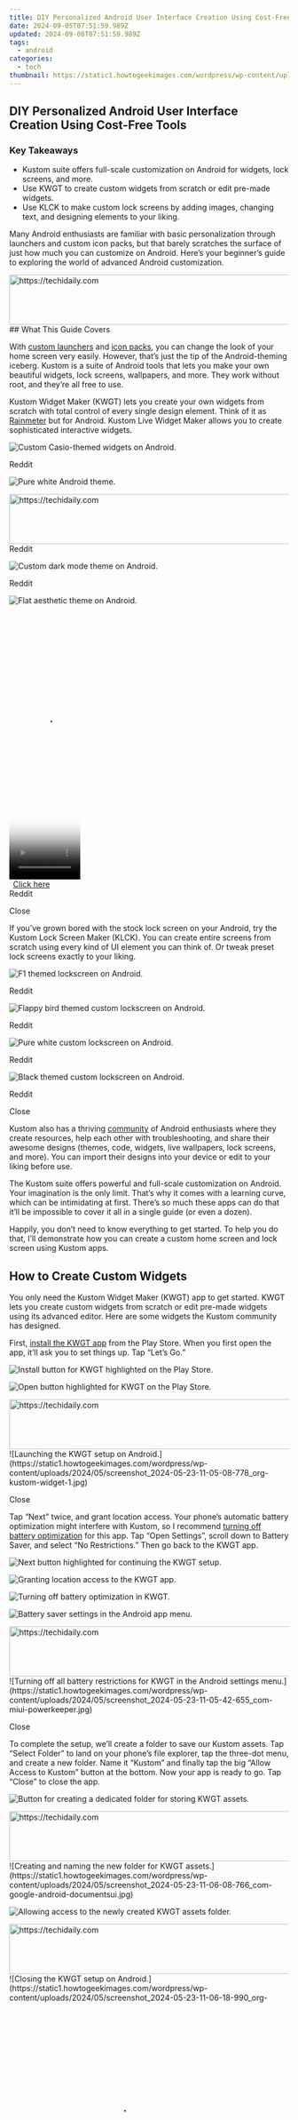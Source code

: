 ```yaml
---
title: DIY Personalized Android User Interface Creation Using Cost-Free Tools
date: 2024-09-05T07:51:59.989Z
updated: 2024-09-06T07:51:59.989Z
tags:
  - android
categories:
  - tech
thumbnail: https://static1.howtogeekimages.com/wordpress/wp-content/uploads/2024/05/three-customized-phone-screens.jpg
---
```


## DIY Personalized Android User Interface Creation Using Cost-Free Tools

### Key Takeaways

* Kustom suite offers full-scale customization on Android for widgets, lock screens, and more.
* Use KWGT to create custom widgets from scratch or edit pre-made widgets.
* Use KLCK to make custom lock screens by adding images, changing text, and designing elements to your liking.

 Many Android enthusiasts are familiar with basic personalization through launchers and custom icon packs, but that barely scratches the surface of just how much you can customize on Android. Here’s your beginner’s guide to exploring the world of advanced Android customization.

<!-- affiliate ads begin -->
<a href="https://appsumo.8odi.net/c/5597632/2049383/7443" target="_top" id="2049383">
  <img src="//a.impactradius-go.com/display-ad/7443-2049383" border="0" alt="https://techidaily.com" width="728" height="90"/>
</a>
<img height="0" width="0" src="https://appsumo.8odi.net/i/5597632/2049383/7443" style="position:absolute;visibility:hidden;" border="0" />
<!-- affiliate ads end -->
##  What This Guide Covers

 With [custom launchers](https://screen-video-capture.techidaily.com/rapidrush-framefrozen-recording/) and [icon packs](https://fox-http.techidaily.com/updated-in-2024-navigating-the-complexities-of-mac-and-mixer-streaming/), you can change the look of your home screen very easily. However, that’s just the tip of the Android-theming iceberg. Kustom is a suite of Android tools that lets you make your own beautiful widgets, lock screens, wallpapers, and more. They work without root, and they’re all free to use.

 Kustom Widget Maker (KWGT) lets you create your own widgets from scratch with total control of every single design element. Think of it as [Rainmeter](https://audio-shaping.techidaily.com/new-debunking-digital-audio-studio-myths-the-truth-behind-daw/) but for Android. Kustom Live Widget Maker allows you to create sophisticated interactive widgets.

![Custom Casio-themed widgets on Android.](https://static1.howtogeekimages.com/wordpress/wp-content/uploads/2024/05/lsn5q75f4e341.png) 

Reddit

![Pure white Android theme.](https://static1.howtogeekimages.com/wordpress/wp-content/uploads/2024/05/5h6me9wgram41.jpg) 

<!-- affiliate ads begin -->
<a href="https://appsumo.8odi.net/c/5597632/2030391/7443" target="_top" id="2030391">
  <img src="//a.impactradius-go.com/display-ad/7443-2030391" border="0" alt="https://techidaily.com" width="728" height="90"/>
</a>
<img height="0" width="0" src="https://appsumo.8odi.net/i/5597632/2030391/7443" style="position:absolute;visibility:hidden;" border="0" />
<!-- affiliate ads end -->
Reddit

![Custom dark mode theme on Android.](https://static1.howtogeekimages.com/wordpress/wp-content/uploads/2024/05/czpohhc.jpg) 

Reddit

![Flat aesthetic theme on Android.](https://static1.howtogeekimages.com/wordpress/wp-content/uploads/2024/05/myn0tmaelbq51-1.png) 

<!-- affiliate ads begin -->
<span id="1975555">
					<video width="128" height="480" style="cursor:pointer"
           poster="//a.impactradius-go.com/display-clicktoplayimage/1975555.png"
           onclick="if(!this.playClicked){this.play();this.setAttribute('controls',true);this.playClicked=true;}">
	   <source src="//a.impactradius-go.com/display-ad/22993-1975555">
	   <img src="//a.impactradius-go.com/display-clicktoplayimage/1975555.png" style="border: none; height: 100%; width: 100%; object-fit: contain">
	</video>
	<div style="width:80px;text-align:center"><a href="javascript:window.open(decodeURIComponent('https%3A%2F%2Fhomestyler.sjv.io%2Fc%2F5597632%2F1975555%2F22993'), '_blank');void(0);">Click here</a></div>
</span>
<img height="0" width="0" src="https://imp.pxf.io/i/5597632/1975555/22993" style="position:absolute;visibility:hidden;" border="0" />
<!-- affiliate ads end -->
Reddit

Close 

 If you’ve grown bored with the stock lock screen on your Android, try the Kustom Lock Screen Maker (KLCK). You can create entire screens from scratch using every kind of UI element you can think of. Or tweak preset lock screens exactly to your liking.

![F1 themed lockscreen on Android.](https://static1.howtogeekimages.com/wordpress/wp-content/uploads/2024/05/theme-lockscreen-formula-1-mclaren-mcl50-mercedes-w14-v0-sckwxc46fogb1.jpg) 

Reddit

![Flappy bird themed custom lockscreen on Android.](https://static1.howtogeekimages.com/wordpress/wp-content/uploads/2024/05/2icvx9a.jpg) 

Reddit

![Pure white custom lockscreen on Android.](https://static1.howtogeekimages.com/wordpress/wp-content/uploads/2024/05/3n2i3az24xe21.png) 

Reddit

![Black themed custom lockscreen on Android.](https://static1.howtogeekimages.com/wordpress/wp-content/uploads/2024/05/hmjhbjz.png) 

Reddit

Close 

 Kustom also has a thriving [community](https://forum.kustom.rocks/) of Android enthusiasts where they create resources, help each other with troubleshooting, and share their awesome designs (themes, code, widgets, live wallpapers, lock screens, and more). You can import their designs into your device or edit to your liking before use.

 The Kustom suite offers powerful and full-scale customization on Android. Your imagination is the only limit. That’s why it comes with a learning curve, which can be intimidating at first. There’s so much these apps can do that it’ll be impossible to cover it all in a single guide (or even a dozen).

 Happily, you don’t need to know everything to get started. To help you do that, I’ll demonstrate how you can create a custom home screen and lock screen using Kustom apps.

##  How to Create Custom Widgets

 You only need the Kustom Widget Maker (KWGT) app to get started. KWGT lets you create custom widgets from scratch or edit pre-made widgets using its advanced editor. Here are some widgets the Kustom community has designed.

 First, [install the KWGT app](https://www.anrdoezrs.net/links/3607085/type/dlg/sid/UUhtgUeUpU2003337/https://play.google.com/store/apps/details?id=org.kustom.widget&hl=en&gl=US) from the Play Store. When you first open the app, it’ll ask you to set things up. Tap “Let’s Go.”

![Install button for KWGT highlighted on the Play Store.](https://static1.howtogeekimages.com/wordpress/wp-content/uploads/2024/05/screenshot_2024-05-23-11-07-49-436_com-android-vending.jpg) 

![Open button highlighted for KWGT on the Play Store.](https://static1.howtogeekimages.com/wordpress/wp-content/uploads/2024/05/screenshot_2024-05-23-11-11-04-837_com-android-vending.jpg) 

<!-- affiliate ads begin -->
<a href="https://aligracehair.sjv.io/c/5597632/1997695/19272" target="_top" id="1997695">
  <img src="//a.impactradius-go.com/display-ad/19272-1997695" border="0" alt="https://techidaily.com" width="728" height="90"/>
</a>
<img height="0" width="0" src="https://aligracehair.sjv.io/i/5597632/1997695/19272" style="position:absolute;visibility:hidden;" border="0" />
<!-- affiliate ads end -->
![Launching the KWGT setup on Android.](https://static1.howtogeekimages.com/wordpress/wp-content/uploads/2024/05/screenshot_2024-05-23-11-05-08-778_org-kustom-widget-1.jpg) 

Close 

 Tap “Next” twice, and grant location access. Your phone’s automatic battery optimization might interfere with Kustom, so I recommend [turning off battery optimization](https://instagram-videos.techidaily.com/navigating-youtube-and-instagram-sharing-video-content-without-limits-for-2024/) for this app. Tap “Open Settings”, scroll down to Battery Saver, and select “No Restrictions.” Then go back to the KWGT app.

![Next button highlighted for continuing the KWGT setup.](https://static1.howtogeekimages.com/wordpress/wp-content/uploads/2024/05/screenshot_2024-05-23-11-05-11-277_org-kustom-widget.jpg) 

![Granting location access to the KWGT app.](https://static1.howtogeekimages.com/wordpress/wp-content/uploads/2024/05/screenshot_2024-05-23-11-05-16-213_com-google-android-permissioncontroller.jpg) 

![Turning off battery optimization in KWGT.](https://static1.howtogeekimages.com/wordpress/wp-content/uploads/2024/05/screenshot_2024-05-23-11-05-20-680_org-kustom-widget.jpg) 

![Battery saver settings in the Android app menu.](https://static1.howtogeekimages.com/wordpress/wp-content/uploads/2024/05/screenshot_2024-05-23-11-05-39-770_com-miui-securitycenter.jpg) 

<!-- affiliate ads begin -->
<a href="https://appsumo.8odi.net/c/5597632/2043662/7443" target="_top" id="2043662">
  <img src="//a.impactradius-go.com/display-ad/7443-2043662" border="0" alt="https://techidaily.com" width="728" height="90"/>
</a>
<img height="0" width="0" src="https://appsumo.8odi.net/i/5597632/2043662/7443" style="position:absolute;visibility:hidden;" border="0" />
<!-- affiliate ads end -->
![Turning off all battery restrictions for KWGT in the Android settings menu.](https://static1.howtogeekimages.com/wordpress/wp-content/uploads/2024/05/screenshot_2024-05-23-11-05-42-655_com-miui-powerkeeper.jpg) 

Close 

 To complete the setup, we’ll create a folder to save our Kustom assets. Tap “Select Folder” to land on your phone’s file explorer, tap the three-dot menu, and create a new folder. Name it “Kustom” and finally tap the big “Allow Access to Kustom” button at the bottom. Now your app is ready to go. Tap “Close” to close the app.

![Button for creating a dedicated folder for storing KWGT assets.](https://static1.howtogeekimages.com/wordpress/wp-content/uploads/2024/05/screenshot_2024-05-23-11-05-51-233_org-kustom-widget.jpg) 

<!-- affiliate ads begin -->
<a href="https://aligracehair.sjv.io/c/5597632/1948937/19272" target="_top" id="1948937">
  <img src="//a.impactradius-go.com/display-ad/19272-1948937" border="0" alt="https://techidaily.com" width="728" height="90"/>
</a>
<img height="0" width="0" src="https://aligracehair.sjv.io/i/5597632/1948937/19272" style="position:absolute;visibility:hidden;" border="0" />
<!-- affiliate ads end -->
![Creating and naming the new folder for KWGT assets.](https://static1.howtogeekimages.com/wordpress/wp-content/uploads/2024/05/screenshot_2024-05-23-11-06-08-766_com-google-android-documentsui.jpg) 

![Allowing access to the newly created KWGT assets folder.](https://static1.howtogeekimages.com/wordpress/wp-content/uploads/2024/05/screenshot_2024-05-23-11-06-14-122_com-google-android-documentsui.jpg) 

<!-- affiliate ads begin -->
<a href="https://aligracehair.sjv.io/c/5597632/1880931/19272" target="_top" id="1880931">
  <img src="//a.impactradius-go.com/display-ad/19272-1880931" border="0" alt="https://techidaily.com" width="728" height="90"/>
</a>
<img height="0" width="0" src="https://aligracehair.sjv.io/i/5597632/1880931/19272" style="position:absolute;visibility:hidden;" border="0" />
<!-- affiliate ads end -->
![Closing the KWGT setup on Android.](https://static1.howtogeekimages.com/wordpress/wp-content/uploads/2024/05/screenshot_2024-05-23-11-06-18-990_org-kustom-widget.jpg) 

<!-- affiliate ads begin -->
<span id="1993654">
					<video width="128" height="480" style="cursor:pointer"
           poster="//a.impactradius-go.com/display-clicktoplayimage/1993654.png"
           onclick="if(!this.playClicked){this.play();this.setAttribute('controls',true);this.playClicked=true;}">
	   <source src="//a.impactradius-go.com/display-ad/22993-1993654">
	   <img src="//a.impactradius-go.com/display-clicktoplayimage/1993654.png" style="border: none; height: 100%; width: 100%; object-fit: contain">
	</video>
	<div style="width:80px;text-align:center"><a href="javascript:window.open(decodeURIComponent('https%3A%2F%2Fhomestyler.sjv.io%2Fc%2F5597632%2F1993654%2F22993'), '_blank');void(0);">Click here</a></div>
</span>
<img height="0" width="0" src="https://imp.pxf.io/i/5597632/1993654/22993" style="position:absolute;visibility:hidden;" border="0" />
<!-- affiliate ads end -->
Close 

 To use or apply custom widgets, we’ll work with the built-in widget selector in Android. Long-press anywhere on your home screen to bring up the Widgets menu. Scroll through the list and tap Kustom Widget. You’ll find a bunch of blank widgets with different dimensions.

 I’m going to drag and drop a 3x1 blank widget onto my home screen. You can drag it to reposition and long-press to freely resize the blank widget. It should look something like this.

![Long-pressing a blank space on the homescreen.](https://static1.howtogeekimages.com/wordpress/wp-content/uploads/2024/05/screenshot_2024-05-23-11-21-09-584_com-teslacoilsw-launcher.jpg) 

<!-- affiliate ads begin -->
<span id="1977020">
					<video width="128" height="480" style="cursor:pointer"
           poster="//a.impactradius-go.com/display-clicktoplayimage/1977020.png"
           onclick="if(!this.playClicked){this.play();this.setAttribute('controls',true);this.playClicked=true;}">
	   <source src="//a.impactradius-go.com/display-ad/22993-1977020">
	   <img src="//a.impactradius-go.com/display-clicktoplayimage/1977020.png" style="border: none; height: 100%; width: 100%; object-fit: contain">
	</video>
	<div style="width:80px;text-align:center"><a href="javascript:window.open(decodeURIComponent('https%3A%2F%2Fhomestyler.sjv.io%2Fc%2F5597632%2F1977020%2F22993'), '_blank');void(0);">Click here</a></div>
</span>
<img height="0" width="0" src="https://imp.pxf.io/i/5597632/1977020/22993" style="position:absolute;visibility:hidden;" border="0" />
<!-- affiliate ads end -->
![KWGT highlighted in the list of all available widgets.](https://static1.howtogeekimages.com/wordpress/wp-content/uploads/2024/05/screenshot_2024-05-23-11-22-36-679_com-teslacoilsw-launcher.jpg) 

![Creating a new KWGT widget from a template.](https://static1.howtogeekimages.com/wordpress/wp-content/uploads/2024/05/screenshot_2024-05-23-11-23-18-872_com-teslacoilsw-launcher.jpg) 

<!-- affiliate ads begin -->
<a href="https://malaysia-healthcare-travel-council.pxf.io/c/5597632/1557743/17382" target="_top" id="1557743">
  <img src="//a.impactradius-go.com/display-ad/17382-1557743" border="0" alt="https://techidaily.com" width="728" height="90"/>
</a>
<img height="0" width="0" src="https://malaysia-healthcare-travel-council.pxf.io/i/5597632/1557743/17382" style="position:absolute;visibility:hidden;" border="0" />
<!-- affiliate ads end -->
![Blank KWGT widget dropped on the homescreen.](https://static1.howtogeekimages.com/wordpress/wp-content/uploads/2024/05/screenshot_2024-05-23-11-25-02-931_com-teslacoilsw-launcher.jpg) 

Close 

 Now for the fun part! Tap the blank space you created and KWGT will take you to the app’s landing page. The app comes preinstalled with a pack of 22 widgets. The community also creates and shares widget packs (some free, some paid) available in the Discover tab. You can work with any pack that catches your eye. I’m using Feast KWGT for this demonstration.

![Menu options highlighted on the KWGT Explore page.](https://static1.howtogeekimages.com/wordpress/wp-content/uploads/2024/05/screenshot_2024-05-23-11-28-14-551_org-kustom-widget.jpg) 

<!-- affiliate ads begin -->
<span id="1977023">
					<video width="128" height="480" style="cursor:pointer"
           poster="//a.impactradius-go.com/display-clicktoplayimage/1977023.png"
           onclick="if(!this.playClicked){this.play();this.setAttribute('controls',true);this.playClicked=true;}">
	   <source src="//a.impactradius-go.com/display-ad/22993-1977023">
	   <img src="//a.impactradius-go.com/display-clicktoplayimage/1977023.png" style="border: none; height: 100%; width: 100%; object-fit: contain">
	</video>
	<div style="width:80px;text-align:center"><a href="javascript:window.open(decodeURIComponent('https%3A%2F%2Fhomestyler.sjv.io%2Fc%2F5597632%2F1977023%2F22993'), '_blank');void(0);">Click here</a></div>
</span>
<img height="0" width="0" src="https://imp.pxf.io/i/5597632/1977023/22993" style="position:absolute;visibility:hidden;" border="0" />
<!-- affiliate ads end -->
![Selecting a KWGT widget pack from the Discover tab.](https://static1.howtogeekimages.com/wordpress/wp-content/uploads/2024/05/screenshot_2024-05-23-11-45-37-988_org-kustom-widget.jpg) 

Close 

 When you tap a widget pack, it’ll drop you on the relevant Play Store page. Tap “Install” and go back to the Explore page. You’ll find your new widget pack under the Installed Packs tab. Scroll through the pack and tap any widget you want to use.

![Installing a new KWGT widget pack.](https://static1.howtogeekimages.com/wordpress/wp-content/uploads/2024/05/screenshot_2024-05-23-11-46-55-860_com-android-vending.jpg) 

![Newly installed KWGT widget pack appears in the Explore tab.](https://static1.howtogeekimages.com/wordpress/wp-content/uploads/2024/05/screenshot_2024-05-23-11-48-44-142_org-kustom-widget.jpg) 

![Selecting a widget from the selection in the widgetpack.](https://static1.howtogeekimages.com/wordpress/wp-content/uploads/2024/05/screenshot_2024-05-28-08-11-18-366_org-kustom-widget.jpg) 

Close 

 The selected widget will open inside the Kustom editor. Here you can edit every single element you see: text, font, color, size, shapes, layout, animations, layers, or anything else you can name. To use the widget as it is, tap the save icon on the top. Now go to your home screen and the blank widget will have been replaced.

![Using a preset widget from the widgetpack.](https://static1.howtogeekimages.com/wordpress/wp-content/uploads/2024/05/screenshot_2024-05-23-12-06-31-288_org-kustom-widget.jpg) 

![Kustom widget active on the homescreen.](https://static1.howtogeekimages.com/wordpress/wp-content/uploads/2024/05/screenshot_2024-05-23-12-04-47-557_com-teslacoilsw-launcher.jpg) 

<!-- affiliate ads begin -->
<a href="https://appsumo.8odi.net/c/5597632/2024326/7443" target="_top" id="2024326">
  <img src="//a.impactradius-go.com/display-ad/7443-2024326" border="0" alt="https://techidaily.com" width="728" height="90"/>
</a>
<img height="0" width="0" src="https://appsumo.8odi.net/i/5597632/2024326/7443" style="position:absolute;visibility:hidden;" border="0" />
<!-- affiliate ads end -->
Close 

 It looks good so far, but I would like the accent colors to match my wallpaper, and I would like my weather info to be more detailed. To do that, I tap the widget to open the Kustom editor once again. I tap “Globals” and open the color picker. Here, I’ll use the color wheel, spectrum, or the hex code to change the red accents to orange. Tap “Apply” when you’re ready.

![Steps for changing global colors in a widget.](https://static1.howtogeekimages.com/wordpress/wp-content/uploads/2024/05/screenshot_2024-05-28-07-47-40-970_org-kustom-widget.jpg) 

<!-- affiliate ads begin -->
<a href="https://aligracehair.sjv.io/c/5597632/1925473/19272" target="_top" id="1925473">
  <img src="//a.impactradius-go.com/display-ad/19272-1925473" border="0" alt="https://techidaily.com" width="728" height="90"/>
</a>
<img height="0" width="0" src="https://aligracehair.sjv.io/i/5597632/1925473/19272" style="position:absolute;visibility:hidden;" border="0" />
<!-- affiliate ads end -->
![Selecting a new color for the widget.](https://static1.howtogeekimages.com/wordpress/wp-content/uploads/2024/05/screenshot_2024-05-28-07-47-57-440_org-kustom-widget.jpg) 

![Saving changes made to the edited widget.](https://static1.howtogeekimages.com/wordpress/wp-content/uploads/2024/05/screenshot_2024-05-28-07-48-00-515_org-kustom-widget.jpg) 

Close 

 The colors look right. Next, I want to replace the air quality with the current weather. Go back to the “Items” tab. And look for the stack with the weather info inside it. Tap it and select “Text.” Select “Text” again to launch the formula editor. Tap “Current Weather” and long-tap any formula you want.

![Changing the weather info in the widget.](https://static1.howtogeekimages.com/wordpress/wp-content/uploads/2024/05/screenshot_2024-05-23-12-09-09-588_org-kustom-widget.jpg) 

<!-- affiliate ads begin -->
<a href="https://aligracehair.sjv.io/c/5597632/1886003/19272" target="_top" id="1886003">
  <img src="//a.impactradius-go.com/display-ad/19272-1886003" border="0" alt="https://techidaily.com" width="728" height="90"/>
</a>
<img height="0" width="0" src="https://aligracehair.sjv.io/i/5597632/1886003/19272" style="position:absolute;visibility:hidden;" border="0" />
<!-- affiliate ads end -->
![Text button highlighted in the KWGT editor.](https://static1.howtogeekimages.com/wordpress/wp-content/uploads/2024/05/screenshot_2024-05-23-12-09-22-514_org-kustom-widget.jpg) 

![Replacing air quality info with current weather in the KWGT widget.](https://static1.howtogeekimages.com/wordpress/wp-content/uploads/2024/05/screenshot_2024-05-23-12-10-15-642_org-kustom-widget.jpg) 

![Successfully replaced air quality with weather info in the edited widget.](https://static1.howtogeekimages.com/wordpress/wp-content/uploads/2024/05/screenshot_2024-05-23-14-19-39-341_com-teslacoilsw-launcher.jpg) 

<!-- affiliate ads begin -->
<a href="https://aligracehair.sjv.io/c/5597632/2080333/19272" target="_top" id="2080333">
  <img src="//a.impactradius-go.com/display-ad/19272-2080333" border="0" alt="https://techidaily.com" width="728" height="90"/>
</a>
<img height="0" width="0" src="https://aligracehair.sjv.io/i/5597632/2080333/19272" style="position:absolute;visibility:hidden;" border="0" />
<!-- affiliate ads end -->
Close 

 These are just a few edits you can make to any given widget. You can mess around with the Kustom editor to add, modify, or remove any UI elements to truly make it your own.

<!-- affiliate ads begin -->
<a href="https://appsumo.8odi.net/c/5597632/2111968/7443" target="_top" id="2111968">
  <img src="//a.impactradius-go.com/display-ad/7443-2111968" border="0" alt="https://techidaily.com" width="728" height="90"/>
</a>
<img height="0" width="0" src="https://appsumo.8odi.net/i/5597632/2111968/7443" style="position:absolute;visibility:hidden;" border="0" />
<!-- affiliate ads end -->
##  How to Make a Custom Lock Screen

 Next up is Kustom Lock. Now that you’ve gotten a taste of the Kustom Widget Maker, using the rest of the tools in the suite should be easier. Kustom Lock (KLCK) has the same setup as the Kustom Widget Maker (KWGT). You can refer to the section above for the step-by-step.

![Launching the Kustom Lock Setup.](https://static1.howtogeekimages.com/wordpress/wp-content/uploads/2024/05/screenshot_2024-05-23-13-28-11-179_org-kustom-lockscreen-1.jpg) 

<!-- affiliate ads begin -->
<a href="https://imp.i357552.net/c/5597632/1030129/11832" target="_top" id="1030129">
  <img src="//a.impactradius-go.com/display-ad/11832-1030129" border="0" alt="https://techidaily.com" width="720" height="90"/>
</a>
<img height="0" width="0" src="https://imp.i357552.net/i/5597632/1030129/11832" style="position:absolute;visibility:hidden;" border="0" />
<!-- affiliate ads end -->
![Kustom Lock setup in progress.](https://static1.howtogeekimages.com/wordpress/wp-content/uploads/2024/05/screenshot_2024-05-23-13-30-06-928_org-kustom-lockscreen-1.jpg) 

![Granting Location Access on Kustom Lock.](https://static1.howtogeekimages.com/wordpress/wp-content/uploads/2024/05/screenshot_2024-05-23-13-29-49-425_org-kustom-lockscreen-1.jpg) 

![Disabling battery optimization for Kustom Lock.](https://static1.howtogeekimages.com/wordpress/wp-content/uploads/2024/05/screenshot_2024-05-23-13-30-12-248_org-kustom-lockscreen-2.jpg) 

<!-- affiliate ads begin -->
<a href="https://laganoo.pxf.io/c/5597632/1484909/16446" target="_top" id="1484909">
  <img src="//a.impactradius-go.com/display-ad/16446-1484909" border="0" alt="https://techidaily.com" width="728" height="90"/>
</a>
<img height="0" width="0" src="https://laganoo.pxf.io/i/5597632/1484909/16446" style="position:absolute;visibility:hidden;" border="0" />
<!-- affiliate ads end -->
![Selecting no battery saver restrictions on Kustom Lock.](https://static1.howtogeekimages.com/wordpress/wp-content/uploads/2024/05/screenshot_2024-05-23-13-30-20-774_com-miui-powerkeeper-2.jpg) 

![Selecting the assets folder for Kustom Lock.](https://static1.howtogeekimages.com/wordpress/wp-content/uploads/2024/05/screenshot_2024-05-23-13-30-31-658_org-kustom-lockscreen-2.jpg) 

<!-- affiliate ads begin -->
<a href="https://imp.i357552.net/c/5597632/1006793/11832" target="_top" id="1006793">
  <img src="//a.impactradius-go.com/display-ad/11832-1006793" border="0" alt="https://techidaily.com" width="728" height="90"/>
</a>
<img height="0" width="0" src="https://imp.i357552.net/i/5597632/1006793/11832" style="position:absolute;visibility:hidden;" border="0" />
<!-- affiliate ads end -->
![Enabling storage access for Kustom Lock.](https://static1.howtogeekimages.com/wordpress/wp-content/uploads/2024/05/screenshot_2024-05-23-13-30-36-083_com-google-android-documentsui-1.jpg) 

<!-- affiliate ads begin -->
<a href="https://aligracehair.sjv.io/c/5597632/2115937/19272" target="_top" id="2115937">
  <img src="//a.impactradius-go.com/display-ad/19272-2115937" border="0" alt="https://techidaily.com" width="728" height="90"/>
</a>
<img height="0" width="0" src="https://aligracehair.sjv.io/i/5597632/2115937/19272" style="position:absolute;visibility:hidden;" border="0" />
<!-- affiliate ads end -->
Close 

 Select the same Kustom folder for Kustom Lock (KLCK) storage.

 The KLCK landing page also looks identical to the one on KWGT. Here, you can install new packs or use lock screens from the preloaded basepack. I’ll be using Swipe Dark from the basepack for this demonstration. Simply tap it to launch the editor.

 Before you begin, fix any missing requirements that pop up. Tap “Fix Now” and then tap the individual “Fix” buttons to grant necessary permissions.

![Selecting a Kustom Lock preset to edit.](https://static1.howtogeekimages.com/wordpress/wp-content/uploads/2024/05/screenshot_2024-05-23-13-32-38-472_org-kustom-lockscreen.jpg) 

![Granting required permissions to Kustom Lock.](https://static1.howtogeekimages.com/wordpress/wp-content/uploads/2024/05/screenshot_2024-05-23-13-36-55-362_org-kustom-lockscreen-1.jpg) 

![Enabling notification permissions for Kustom Lock.](https://static1.howtogeekimages.com/wordpress/wp-content/uploads/2024/05/screenshot_2024-05-23-13-37-16-436_com-android-settings.jpg) 

<!-- affiliate ads begin -->
<a href="https://imp.i110150.net/c/5597632/798165/11305" target="_top" id="798165">
  <img src="//a.impactradius-go.com/display-ad/11305-798165" border="0" alt="https://techidaily.com" width="728" height="90"/>
</a>
<img height="0" width="0" src="https://imp.i110150.net/i/5597632/798165/11305" style="position:absolute;visibility:hidden;" border="0" />
<!-- affiliate ads end -->
![Confirming notification permissions for Kustom Lock.](https://static1.howtogeekimages.com/wordpress/wp-content/uploads/2024/05/screenshot_2024-05-23-13-37-22-513_com-miui-securitycenter.jpg) 

Close 

 First, we’ll add a background image to our lock screen. Tap “Background” and select “Image” for the Type. Then tap “Pick Image” and select the right image from the wallpaper folder.

 I don’t like this “Unlock” text here, so I’m going to get rid of it. To delete any stack or layer, select that stack. Tap the delete icon on top.

![Changing the background image in Kustom Lock.](https://static1.howtogeekimages.com/wordpress/wp-content/uploads/2024/05/screenshot_2024-05-23-13-40-46-088_org-kustom-lockscreen.jpg) 

<!-- affiliate ads begin -->
<span id="1983539">
					<video width="576" height="240" style="cursor:pointer"
           poster="//a.impactradius-go.com/display-clicktoplayimage/1983539.png"
           onclick="if(!this.playClicked){this.play();this.setAttribute('controls',true);this.playClicked=true;}">
	   <source src="//a.impactradius-go.com/display-ad/22993-1983539">
	   <img src="//a.impactradius-go.com/display-clicktoplayimage/1983539.png" style="border: none; height: 100%; width: 100%; object-fit: contain">
	</video>
	<div style="width:360px;text-align:center"><a href="javascript:window.open(decodeURIComponent('https%3A%2F%2Fhomestyler.sjv.io%2Fc%2F5597632%2F1983539%2F22993'), '_blank');void(0);">Click here</a></div>
</span>
<img height="0" width="0" src="https://imp.pxf.io/i/5597632/1983539/22993" style="position:absolute;visibility:hidden;" border="0" />
<!-- affiliate ads end -->
![Steps for changing the background image in Kustom Lock.](https://static1.howtogeekimages.com/wordpress/wp-content/uploads/2024/05/screenshot_2024-05-23-13-41-45-472_org-kustom-lockscreen.jpg) 

<!-- affiliate ads begin -->
<a href="https://aligracehair.sjv.io/c/5597632/1880976/19272" target="_top" id="1880976">
  <img src="//a.impactradius-go.com/display-ad/19272-1880976" border="0" alt="https://techidaily.com" width="728" height="90"/>
</a>
<img height="0" width="0" src="https://aligracehair.sjv.io/i/5597632/1880976/19272" style="position:absolute;visibility:hidden;" border="0" />
<!-- affiliate ads end -->
![Highlighting the selected background image in Kustom Lock.](https://static1.howtogeekimages.com/wordpress/wp-content/uploads/2024/05/screenshot_2024-05-23-13-43-42-603_com-google-android-documentsui.jpg) 

![Background image successfully updated in the Kustom Lock editor.](https://static1.howtogeekimages.com/wordpress/wp-content/uploads/2024/05/screenshot_2024-05-23-13-44-05-435_org-kustom-lockscreen.jpg) 

<!-- affiliate ads begin -->
<a href="https://appsumo.8odi.net/c/5597632/2087485/7443" target="_top" id="2087485">
  <img src="//a.impactradius-go.com/display-ad/7443-2087485" border="0" alt="https://techidaily.com" width="728" height="90"/>
</a>
<img height="0" width="0" src="https://appsumo.8odi.net/i/5597632/2087485/7443" style="position:absolute;visibility:hidden;" border="0" />
<!-- affiliate ads end -->
![Deleting a text stack in the Kustom Lock editor.](https://static1.howtogeekimages.com/wordpress/wp-content/uploads/2024/05/screenshot_2024-05-23-13-45-16-768_org-kustom-lockscreen.jpg) 

<!-- affiliate ads begin -->
<span id="1977032">
					<video width="128" height="480" style="cursor:pointer"
           poster="//a.impactradius-go.com/display-clicktoplayimage/1977032.png"
           onclick="if(!this.playClicked){this.play();this.setAttribute('controls',true);this.playClicked=true;}">
	   <source src="//a.impactradius-go.com/display-ad/22993-1977032">
	   <img src="//a.impactradius-go.com/display-clicktoplayimage/1977032.png" style="border: none; height: 100%; width: 100%; object-fit: contain">
	</video>
	<div style="width:80px;text-align:center"><a href="javascript:window.open(decodeURIComponent('https%3A%2F%2Fhomestyler.sjv.io%2Fc%2F5597632%2F1977032%2F22993'), '_blank');void(0);">Click here</a></div>
</span>
<img height="0" width="0" src="https://imp.pxf.io/i/5597632/1977032/22993" style="position:absolute;visibility:hidden;" border="0" />
<!-- affiliate ads end -->
Close 

 I’ll replace it with a battery indicator. To do so, tap the “+” button on top, and choose Progress. It’ll automatically place a progress bar in the center of the lock screen. You’ll also find a progress bar in the “Items” menu. Tap it and select “Battery” under the Progress menu.

![New element button highlighted in Kustom Lock editor.](https://static1.howtogeekimages.com/wordpress/wp-content/uploads/2024/05/screenshot_2024-05-23-13-50-56-972_org-kustom-lockscreen.jpg) 

<!-- affiliate ads begin -->
<a href="https://aligracehair.sjv.io/c/5597632/1884002/19272" target="_top" id="1884002">
  <img src="//a.impactradius-go.com/display-ad/19272-1884002" border="0" alt="https://techidaily.com" width="728" height="90"/>
</a>
<img height="0" width="0" src="https://aligracehair.sjv.io/i/5597632/1884002/19272" style="position:absolute;visibility:hidden;" border="0" />
<!-- affiliate ads end -->
![Creating a new progress bar using the element menu.](https://static1.howtogeekimages.com/wordpress/wp-content/uploads/2024/05/1716872545569.jpg) 

<!-- affiliate ads begin -->
<a href="https://appsumo.8odi.net/c/5597632/2068408/7443" target="_top" id="2068408">
  <img src="//a.impactradius-go.com/display-ad/7443-2068408" border="0" alt="https://techidaily.com" width="728" height="90"/>
</a>
<img height="0" width="0" src="https://appsumo.8odi.net/i/5597632/2068408/7443" style="position:absolute;visibility:hidden;" border="0" />
<!-- affiliate ads end -->
![New default progress added to the lockscreen.](https://static1.howtogeekimages.com/wordpress/wp-content/uploads/2024/05/screenshot_2024-05-23-13-53-13-591_org-kustom-lockscreen.jpg) 

Close 

 From here, you can design the progress bar to your taste. I’m making it purple to match my background. You can make it one solid color, turn it into a gradient, or more. Keep it linear or make it circular. It doesn’t even have to be a battery indicator. Experiment your heart out. To go back to the main menu, tap the Root folder.

 Lastly, I want to change the font. While on the root page, hop onto the “Globals” menu and select a font for Bold and Thin. Kustom apps give you a wide selection of fonts built right into the app.

![Editing the progress bar to display the battery status.](https://static1.howtogeekimages.com/wordpress/wp-content/uploads/2024/05/screenshot_2024-05-23-13-54-01-413_org-kustom-lockscreen.jpg) 

<!-- affiliate ads begin -->
<span id="1982457">
					<video width="576" height="240" style="cursor:pointer"
           poster="//a.impactradius-go.com/display-clicktoplayimage/1982457.png"
           onclick="if(!this.playClicked){this.play();this.setAttribute('controls',true);this.playClicked=true;}">
	   <source src="//a.impactradius-go.com/display-ad/22993-1982457">
	   <img src="//a.impactradius-go.com/display-clicktoplayimage/1982457.png" style="border: none; height: 100%; width: 100%; object-fit: contain">
	</video>
	<div style="width:360px;text-align:center"><a href="javascript:window.open(decodeURIComponent('https%3A%2F%2Fhomestyler.sjv.io%2Fc%2F5597632%2F1982457%2F22993'), '_blank');void(0);">Click here</a></div>
</span>
<img height="0" width="0" src="https://imp.pxf.io/i/5597632/1982457/22993" style="position:absolute;visibility:hidden;" border="0" />
<!-- affiliate ads end -->
![Changing the the battery progress bar color.](https://static1.howtogeekimages.com/wordpress/wp-content/uploads/2024/05/screenshot_2024-05-23-13-58-08-242_org-kustom-lockscreen.jpg) 

![Replacing the linear progress bar with a circular battery icon.](https://static1.howtogeekimages.com/wordpress/wp-content/uploads/2024/05/screenshot_2024-05-23-14-05-13-966_org-kustom-lockscreen.jpg) 

![Repositioning the edited battery progress icon.](https://static1.howtogeekimages.com/wordpress/wp-content/uploads/2024/05/screenshot_2024-05-23-14-05-16-490_org-kustom-lockscreen.jpg) 

<!-- affiliate ads begin -->
<a href="https://malaysia-healthcare-travel-council.pxf.io/c/5597632/1557747/17382" target="_top" id="1557747">
  <img src="//a.impactradius-go.com/display-ad/17382-1557747" border="0" alt="https://techidaily.com" width="728" height="90"/>
</a>
<img height="0" width="0" src="https://malaysia-healthcare-travel-council.pxf.io/i/5597632/1557747/17382" style="position:absolute;visibility:hidden;" border="0" />
<!-- affiliate ads end -->
![A list of freely available fonts in Kustom Lock.](https://static1.howtogeekimages.com/wordpress/wp-content/uploads/2024/05/screenshot_2024-05-23-14-07-13-287_org-kustom-lockscreen.jpg) 

Close 

 When you’re done, tap the save icon and grant any permission requirements. Once it’s successfully saved, swipe right to open the menu and tap the Lock Screen toggle to enable your newly created lock screen.

![Granting required permissions to enable Kustom Lock.](https://static1.howtogeekimages.com/wordpress/wp-content/uploads/2024/05/screenshot_2024-05-23-14-14-09-464_org-kustom-lockscreen.jpg) 

<!-- affiliate ads begin -->
<a href="https://arkmc.pxf.io/c/5597632/352557/5172" target="_top" id="352557">
  <img src="//a.impactradius-go.com/display-ad/5172-352557" border="0" alt="https://techidaily.com" width="720" height="90"/>
</a>
<img height="0" width="0" src="https://arkmc.pxf.io/i/5597632/352557/5172" style="position:absolute;visibility:hidden;" border="0" />
<!-- affiliate ads end -->
![Enabling the newly created lockscreen in Kustom Lock.](https://static1.howtogeekimages.com/wordpress/wp-content/uploads/2024/05/screenshot_2024-05-23-14-18-14-357_org-kustom-lockscreen.jpg) 

Close 

 Here is the final look of the home screen and the lock screen.

![Custom lockscreen created using Kustom Lock.](https://static1.howtogeekimages.com/wordpress/wp-content/uploads/2024/05/screenshot_2024-05-23-14-17-52-762_org-kustom-lockscreen.jpg) 

<!-- affiliate ads begin -->
<a href="https://aligracehair.sjv.io/c/5597632/1915810/19272" target="_top" id="1915810">
  <img src="//a.impactradius-go.com/display-ad/19272-1915810" border="0" alt="https://techidaily.com" width="728" height="90"/>
</a>
<img height="0" width="0" src="https://aligracehair.sjv.io/i/5597632/1915810/19272" style="position:absolute;visibility:hidden;" border="0" />
<!-- affiliate ads end -->
![Custom widget created using KWGT.](https://static1.howtogeekimages.com/wordpress/wp-content/uploads/2024/05/screenshot_2024-05-23-14-20-14-439_com-teslacoilsw-launcher.jpg) 

<!-- affiliate ads begin -->
<a href="https://laganoo.pxf.io/c/5597632/1484950/16446" target="_top" id="1484950">
  <img src="//a.impactradius-go.com/display-ad/16446-1484950" border="0" alt="https://techidaily.com" width="728" height="90"/>
</a>
<img height="0" width="0" src="https://laganoo.pxf.io/i/5597632/1484950/16446" style="position:absolute;visibility:hidden;" border="0" />
<!-- affiliate ads end -->
Close 

---

 There you have it, you just used the Kustom Widget Maker and Kustom Lock Screen to create your own theme.

<ins class="adsbygoogle"
     style="display:block"
     data-ad-format="autorelaxed"
     data-ad-client="ca-pub-7571918770474297"
     data-ad-slot="1223367746"></ins>



<ins class="adsbygoogle"
     style="display:block"
     data-ad-client="ca-pub-7571918770474297"
     data-ad-slot="8358498916"
     data-ad-format="auto"
     data-full-width-responsive="true"></ins>

<span class="atpl-alsoreadstyle">Also read:</span>
<div><ul>
<li><a href="https://screen-recording.techidaily.com/new-10-must-have-screen-capture-tools-for-online-instructors-for-2024/"><u>[New] 10 Must-Have Screen Capture Tools for Online Instructors for 2024</u></a></li>
<li><a href="https://some-techniques.techidaily.com/new-flight-cam-combat-dji-spark-vs-gopro-fury/"><u>[New] Flight Cam Combat  DJI Spark VS GoPro Fury</u></a></li>
<li><a href="https://facebook-video-share.techidaily.com/updated-from-boring-to-buzzing-three-tactics-for-youtube-reaction-mastery/"><u>[Updated] From Boring to Buzzing  Three Tactics for YouTube Reaction Mastery</u></a></li>
<li><a href="https://article-files.techidaily.com/2024-approved-sjcam-sj6-legend-vs-xiaomi-yi-4k/"><u>2024 Approved  SJCam SJ6 Legend VS Xiaomi Yi 4K</u></a></li>
<li><a href="https://hardware-reviews.techidaily.com/advanced-technology-evaluations-by-toms-hardware-experts/"><u>Advanced Technology Evaluations by Tom's Hardware Experts</u></a></li>
<li><a href="https://hardware-reviews.techidaily.com/all-about-tech-in-depth-analysis-from-tomhemline-of-hardware/"><u>All About Tech: In-Depth Analysis From Tom'hemline of Hardware</u></a></li>
<li><a href="https://phone-solutions.techidaily.com/easy-steps-to-recover-deleted-videos-from-galaxy-s24-by-fonelab-android-recover-video/"><u>Easy steps to recover deleted videos from Galaxy S24</u></a></li>
<li><a href="https://change-location.techidaily.com/how-to-fix-android-app-not-installed-error-on-samsung-galaxy-z-flip-5-quickly-drfone-by-drfone-fix-android-problems-fix-android-problems/"><u>How to Fix Android App Not Installed Error on Samsung Galaxy Z Flip 5 Quickly? | Dr.fone</u></a></li>
<li><a href="https://blog-min.techidaily.com/how-to-repair-corrupt-mp4-and-avi-files-of-nokia-c12-by-stellar-video-repair-mobile-video-repair/"><u>How to Repair corrupt MP4 and AVI files of Nokia C12? </u></a></li>
<li><a href="https://hardware-reviews.techidaily.com/1723862869889-intel-unveils-lga18n-socket-innovation-for-enhanced-chip-thermal-management-no-more-reduced-load-ilm-necessity/"><u>Intel Unveils LGA18n Socket Innovation for Enhanced Chip Thermal Management - No More Reduced Load ILM Necessity</u></a></li>
<li><a href="https://extra-support.techidaily.com/mastering-gradual-audio-decline-in-adobe-premiere-for-2024/"><u>Mastering Gradual Audio Decline in Adobe Premiere for 2024</u></a></li>
<li><a href="https://hardware-reviews.techidaily.com/partnered-amd-motherboards-deploy-critical-bios-patch-to-resolve-emblematic-failure-issue/"><u>Partnered AMD Motherboards Deploy Critical BIOS Patch to Resolve Emblematic Failure Issue</u></a></li>
<li><a href="https://hardware-reviews.techidaily.com/pioneering-tech-discovery-through-toms-hardware-reviews/"><u>Pioneering Tech Discovery Through Tom's Hardware Reviews</u></a></li>
<li><a href="https://hardware-reviews.techidaily.com/revolutionize-your-pc-setup-the-asrock-z89et-taichi-aqua-motherboard-comes-with-10x-usb-type-c-and-2x-lightning-fast-thunderbolt-ports/"><u>Revolutionize Your PC Setup: The ASRock Z89eT Taichi Aqua Motherboard Comes with 10X USB Type-C & 2X Lightning-Fast Thunderbolt Ports</u></a></li>
<li><a href="https://hardware-reviews.techidaily.com/shop-high-performance-motherboards-and-boards-with-longsun-cpus-beginning-at-just-373-available-in-the-us/"><u>Shop High-Performance Motherboards & Boards with Longsun CPUs: Beginning at Just $373 - Available in the U.S</u></a></li>
<li><a href="https://hardware-reviews.techidaily.com/snag-your-asus-x670-p-wifi-am5-mobo-now-unbelievable-sale-135/"><u>Snag Your Asus X670-P WiFi AM5 Mobo Now - Unbelievable Sale @$135</u></a></li>
<li><a href="https://program-issues.techidaily.com/stop-steam-crashes-cold-top-troubleshooting-tips-for-gamers/"><u>Stop Steam Crashes Cold - Top Troubleshooting Tips for Gamers</u></a></li>
<li><a href="https://hardware-reviews.techidaily.com/the-asrock-z790i-lightning-wi-fi-board-review-packed-potency-in-a-petite-package/"><u>The ASROCK Z790I Lightning Wi-Fi Board Review - Packed Potency in a Petite Package</u></a></li>
<li><a href="https://hardware-reviews.techidaily.com/the-complete-guide-to-computers-and-peripherals-by-toms-technology-hub/"><u>The Complete Guide to Computers and Peripherals by Tom's Technology Hub</u></a></li>
<li><a href="https://hardware-reviews.techidaily.com/the-definitive-source-for-pc-hardware-at-toms-hardware/"><u>The Definitive Source for PC Hardware at Tom's Hardware</u></a></li>
<li><a href="https://hardware-reviews.techidaily.com/the-perfect-blend-of-form-and-function-in-a-thin-motherboard-asrocks-x600tm-itx-mini-itx-option/"><u>The Perfect Blend of Form and Function in a Thin Motherboard: ASRock's X600TM-ITX Mini-ITX Option</u></a></li>
<li><a href="https://hardware-reviews.techidaily.com/the-ultimate-resource-for-tech-enthusiasts-toms-hardware-analysis-t17238628805656/"><u>The Ultimate Resource for Tech Enthusiasts: Tom's Hardware Analysis</u></a></li>
<li><a href="https://hardware-reviews.techidaily.com/the-ultimate-toms-gadget-rundown-for-savvy-consumers/"><u>The Ultimate Tom's Gadget Rundown for Savvy Consumers</u></a></li>
<li><a href="https://hardware-reviews.techidaily.com/toms-computing-review-expert-insights-and-in-depth-analysis/"><u>Tom's Computing Review: Expert Insights and In-Depth Analysis</u></a></li>
<li><a href="https://hardware-reviews.techidaily.com/toms-tech-reviews-expert-insights-into-the-latest-gadgets/"><u>Tom's Tech Reviews: Expert Insights Into the Latest Gadgets</u></a></li>
<li><a href="https://hardware-reviews.techidaily.com/toms-tech-reviews-exploring-the-latest-in-computer-hardware/"><u>Tom's Tech Reviews: Exploring the Latest in Computer Hardware</u></a></li>
<li><a href="https://hardware-reviews.techidaily.com/transition-to-modern-light-management-with-asus-new-bios-and-microsoft-dynamic-lighting-a-smoother-alternative-to-armory-crate-solutions/"><u>Transition to Modern Light Management with Asus' New BIOS and Microsoft Dynamic Lighting: A Smoother Alternative to Armory Crate Solutions</u></a></li>
<li><a href="https://hardware-reviews.techidaily.com/unveiling-asrocks-latest-cutting-edge-amd-ryzen-9000-series-mobo-lineup/"><u>Unveiling ASRock's Latest: Cutting-Edge AMD Ryzen 9000 Series Mobo Lineup</u></a></li>
<li><a href="https://hardware-reviews.techidaily.com/unveiling-high-performance-tech-secrets-toms-hardware-experts/"><u>Unveiling High-Performance Tech Secrets: Tom's Hardware Experts</u></a></li>
<li><a href="https://hardware-reviews.techidaily.com/unveiling-the-best-in-technology-with-toms-hardware-insights/"><u>Unveiling the Best in Technology with Tom's Hardware Insights</u></a></li>
<li><a href="https://hardware-reviews.techidaily.com/unveiling-top-notch-gadgets-and-pcs-with-toms-detailed-reviews/"><u>Unveiling Top-Notch Gadgets & PCs with Tom’s Detailed Reviews</u></a></li>
<li><a href="https://techidaily.com/what-you-need-to-know-to-improve-your-vivo-y100a-hard-reset-drfone-by-drfone-reset-android-reset-android/"><u>What You Need To Know To Improve Your Vivo Y100A Hard Reset | Dr.fone</u></a></li>
</ul></div>
